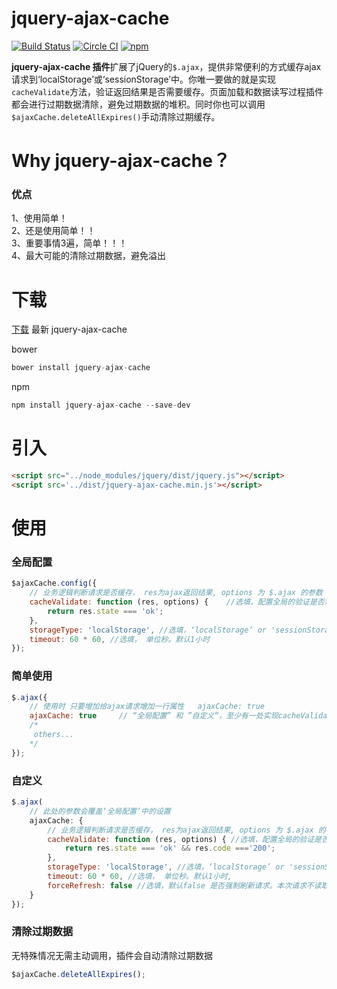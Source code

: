 # jquery-ajax-cache
[![Build Status](https://travis-ci.org/WQTeam/jquery-ajax-cache.svg)](https://travis-ci.org/WQTeam/jquery-ajax-cache)
[![Circle CI](https://circleci.com/gh/WQTeam/jquery-ajax-cache.svg?style=svg)](https://circleci.com/gh/WQTeam/jquery-ajax-cache)
[![npm](https://img.shields.io/npm/dt/jquery-ajax-cache.svg)](https://www.npmjs.com/package/jquery-ajax-cache)

<b>jquery-ajax-cache 插件</b>扩展了jQuery的`$.ajax`，提供非常便利的方式缓存ajax请求到‘localStorage’或‘sessionStorage’中。你唯一要做的就是实现`cacheValidate`方法，验证返回结果是否需要缓存。页面加载和数据读写过程插件都会进行过期数据清除，避免过期数据的堆积。同时你也可以调用`$ajaxCache.deleteAllExpires()`手动清除过期缓存。


# Why jquery-ajax-cache？
### 优点  

1、使用简单！  
2、还是使用简单！！  
3、重要事情3遍，简单！！！  
4、最大可能的清除过期数据，避免溢出  

# 下载
[下载](https://github.com/WQTeam/jquery-ajax-cache/releases) 最新 jquery-ajax-cache

bower
```javascript
bower install jquery-ajax-cache
```
npm
```javascript
npm install jquery-ajax-cache --save-dev
```


# 引入
```html
<script src="../node_modules/jquery/dist/jquery.js"></script>
<script src='../dist/jquery-ajax-cache.min.js'></script>
```

# 使用

### 全局配置
```javascript
$ajaxCache.config({
    // 业务逻辑判断请求是否缓存， res为ajax返回结果, options 为 $.ajax 的参数
    cacheValidate: function (res, options) {    //选填，配置全局的验证是否需要进行缓存的方法,“全局配置” 和 ”自定义“，至少有一处实现cacheValidate方法
        return res.state === 'ok';
    },
    storageType: 'localStorage', //选填，‘localStorage’ or 'sessionStorage', 默认‘localStorage’
    timeout: 60 * 60, //选填， 单位秒。默认1小时
});
```

### 简单使用
```javascript
$.ajax({
    // 使用时 只要增加给ajax请求增加一行属性   ajaxCache: true
    ajaxCache: true     // “全局配置” 和 ”自定义“，至少有一处实现cacheValidate方法
    /*
     others...
    */
});
```

### 自定义
```javascript
$.ajax(
    // 此处的参数会覆盖‘全局配置’中的设置
    ajaxCache: {
        // 业务逻辑判断请求是否缓存， res为ajax返回结果, options 为 $.ajax 的参数
        cacheValidate: function (res, options) { //选填，配置全局的验证是否需要进行缓存的方法, “全局配置” 和 ”自定义“，至少有一处实现cacheValidate方法
            return res.state === 'ok' && res.code ==='200';
        },
        storageType: 'localStorage', //选填，‘localStorage’ or 'sessionStorage', 默认‘localStorage’
        timeout: 60 * 60, //选填， 单位秒。默认1小时,
        forceRefresh: false //选填，默认false 是否强制刷新请求。本次请求不读取缓存，同时如果请求成功会更新缓存。应用场景如：下拉刷新
    }
});
```
### 清除过期数据
无特殊情况无需主动调用，插件会自动清除过期数据

```javascript
$ajaxCache.deleteAllExpires();
```
